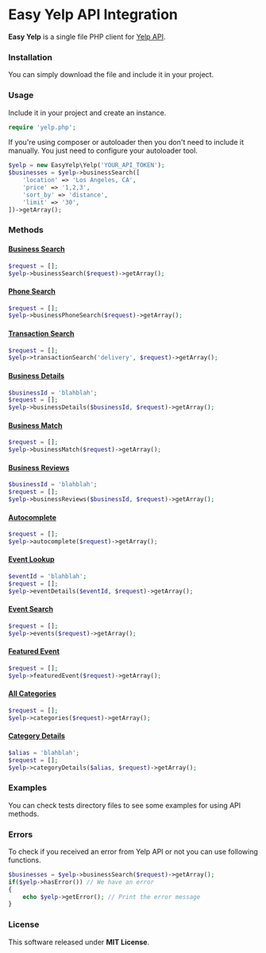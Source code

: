 # Easy Yelp API Integration 

**Easy Yelp** is a single file PHP client for [Yelp API](https://www.yelp.com/developers/documentation/v3/get_started).

### Installation
You can simply download the file and include it in your project.

### Usage
Include it in your project and create an instance.

```php
require 'yelp.php';
```

If you're using composer or autoloader then you don't need to include it manually. You just need to configure your autoloader tool.

```php
$yelp = new EasyYelp\Yelp('YOUR_API_TOKEN');
$businesses = $yelp->businessSearch([
    'location' => 'Los Angeles, CA',
    'price' => '1,2,3',
    'sort_by' => 'distance',
    'limit' => '30',
])->getArray();
```

### Methods
#### [Business Search](https://www.yelp.com/developers/documentation/v3/business_search)
```php
$request = [];
$yelp->businessSearch($request)->getArray();
```
#### [Phone Search](https://www.yelp.com/developers/documentation/v3/business_search_phone)
```php
$request = [];
$yelp->businessPhoneSearch($request)->getArray();
```
#### [Transaction Search](https://www.yelp.com/developers/documentation/v3/transaction_search)
```php
$request = [];
$yelp->transactionSearch('delivery', $request)->getArray();
```
#### [Business Details](https://www.yelp.com/developers/documentation/v3/business)
```php
$businessId = 'blahblah'; 
$request = [];
$yelp->businessDetails($businessId, $request)->getArray();
```
#### [Business Match](https://www.yelp.com/developers/documentation/v3/business_match)
```php 
$request = [];
$yelp->businessMatch($request)->getArray();
```
#### [Business Reviews](https://www.yelp.com/developers/documentation/v3/business_reviews)
```php 
$businessId = 'blahblah';
$request = [];
$yelp->businessReviews($businessId, $request)->getArray();
```
#### [Autocomplete](https://www.yelp.com/developers/documentation/v3/autocomplete)
```php 
$request = [];
$yelp->autocomplete($request)->getArray();
```
#### [Event Lookup](https://www.yelp.com/developers/documentation/v3/event)
```php 
$eventId = 'blahblah';
$request = [];
$yelp->eventDetails($eventId, $request)->getArray();
```
#### [Event Search](https://www.yelp.com/developers/documentation/v3/event_search)
```php 
$request = [];
$yelp->events($request)->getArray();
```
#### [Featured Event](https://www.yelp.com/developers/documentation/v3/featured_event)
```php 
$request = [];
$yelp->featuredEvent($request)->getArray();
```
#### [All Categories](https://www.yelp.com/developers/documentation/v3/all_categories)
```php 
$request = [];
$yelp->categories($request)->getArray();
```
#### [Category Details](https://www.yelp.com/developers/documentation/v3/category)
```php
$alias = 'blahblah'; 
$request = [];
$yelp->categoryDetails($alias, $request)->getArray();
```
### Examples
You can check tests directory files to see some examples for using API methods.

### Errors
To check if you received an error from Yelp API or not you can use following functions.
```php
$businesses = $yelp->businessSearch($request)->getArray();
if($yelp->hasError()) // We have an error
{
    echo $yelp->getError(); // Print the error message
}
```
### License
This software released under **MIT License**.